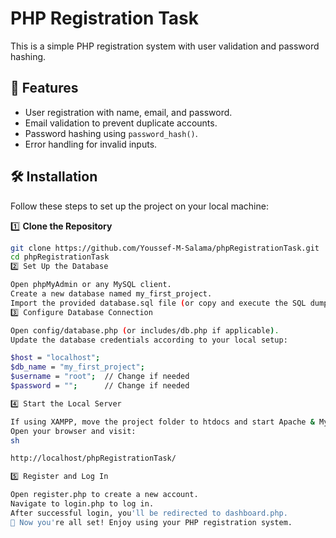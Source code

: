 # PHP Registration Task

This is a simple PHP registration system with user validation and password hashing.

## 📌 Features
- User registration with name, email, and password.
- Email validation to prevent duplicate accounts.
- Password hashing using `password_hash()`.
- Error handling for invalid inputs.

## 🛠 Installation  
Follow these steps to set up the project on your local machine:  

1️⃣ **Clone the Repository**  
```sh
git clone https://github.com/Youssef-M-Salama/phpRegistrationTask.git  
cd phpRegistrationTask  
2️⃣ Set Up the Database

Open phpMyAdmin or any MySQL client.
Create a new database named my_first_project.
Import the provided database.sql file (or copy and execute the SQL dump manually).
3️⃣ Configure Database Connection

Open config/database.php (or includes/db.php if applicable).
Update the database credentials according to your local setup:

$host = "localhost";  
$db_name = "my_first_project";  
$username = "root";  // Change if needed  
$password = "";      // Change if needed  

4️⃣ Start the Local Server

If using XAMPP, move the project folder to htdocs and start Apache & MySQL.
Open your browser and visit:
sh

http://localhost/phpRegistrationTask/  

5️⃣ Register and Log In

Open register.php to create a new account.
Navigate to login.php to log in.
After successful login, you'll be redirected to dashboard.php.
🚀 Now you're all set! Enjoy using your PHP registration system.






